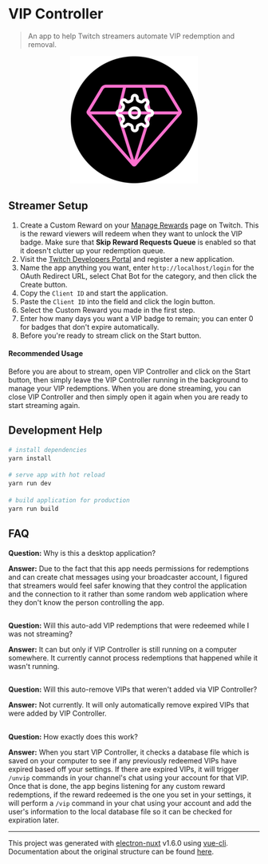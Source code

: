 # VIP Controller

> An app to help Twitch streamers automate VIP redemption and removal.

<p align="center" width="100%">
	<img src="https://github.com/kisuka/twitch-vip-controller/raw/main/build/icons/256x256.png">
</p>

## Streamer Setup

1. Create a Custom Reward on your [Manage Rewards](https://dashboard.twitch.tv/viewer-rewards/channel-points/rewards) page on Twitch. This is the reward viewers will redeem when they want to unlock the VIP badge. Make sure that **Skip Reward Requests Queue** is enabled so that it doesn't clutter up your redemption queue.
1. Visit the [Twitch Developers Portal](https://dev.twitch.tv/console/apps) and register a new application.
2. Name the app anything you want, enter `http://localhost/login` for the OAuth Redirect URL, select Chat Bot for the category, and then click the Create button.
3. Copy the `Client ID` and start the application.
4. Paste the `Client ID` into the field and click the login button.
5. Select the Custom Reward you made in the first step.
6. Enter how many days you want a VIP badge to remain; you can enter 0 for badges that don't expire automatically.
7. Before you're ready to stream click on the Start button.

#### Recommended Usage

Before you are about to stream, open VIP Controller and click on the Start button, then simply leave the VIP Controller running in the background to manage your VIP redemptions. When you are done streaming, you can close VIP Controller and then simply open it again when you are ready to start streaming again.

## Development Help

``` bash
# install dependencies
yarn install

# serve app with hot reload
yarn run dev

# build application for production
yarn run build


```

## FAQ

**Question:** Why is this a desktop application?

**Answer:** Due to the fact that this app needs permissions for redemptions and can create chat messages using your broadcaster account, I figured that streamers would feel safer knowing that they control the application and the connection to it rather than some random web application where they don't know the person controlling the app.

##
**Question:** Will this auto-add VIP redemptions that were redeemed while I was not streaming?

**Answer:** It can but only if VIP Controller is still running on a computer somewhere. It currently cannot process redemptions that happened while it wasn't running.

##
**Question:** Will this auto-remove VIPs that weren't added via VIP Controller?

**Answer:** Not currently. It will only automatically remove expired VIPs that were added by VIP Controller.

##
**Question:** How exactly does this work?

**Answer:** When you start VIP Controller, it checks a database file which is saved on your computer to see if any previously redeemed VIPs have expired based off your settings. If there are expired VIPs, it will trigger `/unvip` commands in your channel's chat using your account for that VIP. Once that is done, the app begins listening for any custom reward redemptions, if the reward redeemed is the one you set in your settings, it will perform a `/vip` command in your chat using your account and add the user's information to the local database file so it can be checked for expiration later.

---

This project was generated with [electron-nuxt](https://github.com/michalzaq12/electron-nuxt) v1.6.0 using [vue-cli](https://github.com/vuejs/vue-cli). Documentation about the original structure can be found [here](https://github.com/michalzaq12/electron-nuxt/blob/master/README.md).

